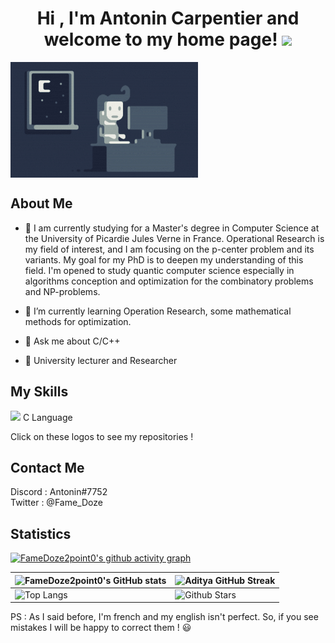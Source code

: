 <h1 align="center">Hi , I'm Antonin Carpentier and welcome to my home page! <img src="https://media.giphy.com/media/hvRJCLFzcasrR4ia7z/giphy.gif" width="35"></h1>



<img alt="Night Coding" src="https://raw.githubusercontent.com/AVS1508/AVS1508/master/assets/Night-Coding.gif" align="center"/>



<h2> About Me </h2>

- 🔭 I am currently studying for a Master's degree in Computer Science at the University of Picardie Jules Verne in France. Operational Research is my field of interest, and I am focusing on the p-center problem and its variants. My goal for my PhD is to deepen my understanding of this field. I'm opened to study quantic computer science especially in algorithms conception and optimization for the combinatory problems and NP-problems.
  
- 🌱 I’m currently learning Operation Research, some mathematical methods for optimization.
  
- 💬 Ask me about C/C++

- 🎯 University lecturer and Researcher
  
  
<h2> My Skills </h2>

<a href="https://github.com/FameDoze2point0?tab=repositories&q=&type=&language=c&sort="><img width='50px' src='https://raw.githubusercontent.com/rahulbanerjee26/githubAboutMeGenerator/main/icons/c.svg'></a> C Language


Click on these logos to see my repositories !

<h2> Contact Me </h2>

Discord : Antonin#7752<br>
Twitter : @Fame_Doze

<h2> Statistics </h2>

[![FameDoze2point0's github activity graph](https://activity-graph.herokuapp.com/graph?username=FameDoze2point0&theme=green)](https://github.com/ashutosh00710/github-readme-activity-graph)

| ![FameDoze2point0's GitHub stats](https://github-readme-stats.vercel.app/api?username=FameDoze2point0&show_icons=true&theme=solarized-light) | ![Aditya GitHub Streak](https://github-readme-streak-stats.herokuapp.com/?user=FameDoze2point0&theme=solarized-light) |
| --- | --- |
| ![Top Langs](https://github-readme-stats.vercel.app/api/top-langs/?username=FameDoze2point0&theme=solarized-light) | ![Github Stars](https://github-readme-stats.vercel.app/api?username=FameDoze2point0&show_icons=true&locale=en&count_private=true&hide_rank=true&custom_title=My%20GitHub%20Stats&disable_animations=true&theme=solarized-light) |

PS : As I said before, I'm french and my english isn't perfect. So, if you see mistakes I will be happy to correct them ! 😃
